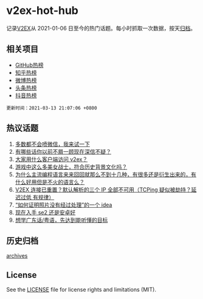 # v2ex-hot-hub

 记录[V2EX](https://www.v2ex.com/)从 2021-01-06 日至今的热门话题。每小时抓取一次数据，按天[归档](archives)。
 
 ## 相关项目

- [GitHub热榜](https://github.com/snaildev/github-hot-hub)
- [知乎热榜](https://github.com/snaildev/zhihu-hot-hub)
- [微博热榜](https://github.com/snaildev/weibo-hot-hub)
- [头条热榜](https://github.com/snaildev/toutiao-hot-hub)
- [抖音热榜](https://github.com/snaildev/douyin-hot-hub)


 `更新时间：2021-03-13 21:07:06 +0800`

## 热议话题

1. [多数都不会喷微信，我来试一下](https://www.v2ex.com/t/761262)
1. [有哪些话你以前不屑一顾现在深信不疑？](https://www.v2ex.com/t/761231)
1. [大家用什么客户端访问 v2ex？](https://www.v2ex.com/t/761241)
1. [游戏中这么多美女战士，符合历史背景文化吗？](https://www.v2ex.com/t/761219)
1. [为什么主流编程语言来来回回就那么不到十几种，有很多还是衍生出来的，有什么好用但是不火的语言么？](https://www.v2ex.com/t/761304)
1. [V2EX 连接已重置？默认解析的三个 IP 全部不可用（TCPing 疑似被劫持？延迟过低 有规律）](https://www.v2ex.com/t/761226)
1. [“如何证明照片没有经过处理”的一个 idea](https://www.v2ex.com/t/761216)
1. [现在入手 se2 还是安卓好](https://www.v2ex.com/t/761224)
1. [想学广东话/粤语，先达到能听懂的目标](https://www.v2ex.com/t/761321)

## 历史归档

[archives](archives)

## License

See the [LICENSE](LICENSE) file for license rights and limitations (MIT).
